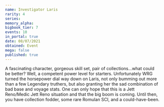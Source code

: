 ```yaml
---
name: Investigator Laris
rarity: 4
series:
memory_alpha:
bigbook_tier: 7
events: 10
in_portal: true
date: 08/07/2021
obtained: Event
mega: false
published: true
---
```


A fascinating character, gorgeous skill set, pair of collections...what could be better? Well, a competent power level for starters. Unfortunately WRG turned the horsepower dial way down on Laris, not only bumming out more than a few Legendary truthers, but also granting her the sad combination of bad base and voyage stats. One can only hope that this is a Jett Reno/Medic Jett Reno situation and that the big boom is coming. Until then, you have collection fodder, some rare Romulan SCI, and a could-have-been.
